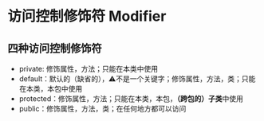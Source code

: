 # 访问控制修饰符 Modifier

## 四种访问控制修饰符
- private: 修饰属性，方法；只能在本类中使用
- default：默认的（缺省的），⚠️不是一个关键字；修饰属性，方法，类；只能在本类，本包中使用
- protected：修饰属性，方法；只能在本类，本包，**（跨包的）子类**中使用
- public：修饰属性，方法，类；在任何地方都可以访问
